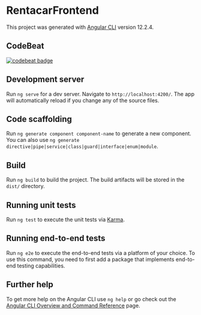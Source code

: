 # RentacarFrontend

This project was generated with [Angular CLI](https://github.com/angular/angular-cli) version 12.2.4.

## CodeBeat

<a href="https://codebeat.co/projects/github-com-furkanogutcu-rentacar-frontend-master"><img alt="codebeat badge" src="https://codebeat.co/badges/ecaf32db-e0d4-4935-b6a9-271aa4db1037" /></a>

## Development server

Run `ng serve` for a dev server. Navigate to `http://localhost:4200/`. The app will automatically reload if you change any of the source files.

## Code scaffolding

Run `ng generate component component-name` to generate a new component. You can also use `ng generate directive|pipe|service|class|guard|interface|enum|module`.

## Build

Run `ng build` to build the project. The build artifacts will be stored in the `dist/` directory.

## Running unit tests

Run `ng test` to execute the unit tests via [Karma](https://karma-runner.github.io).

## Running end-to-end tests

Run `ng e2e` to execute the end-to-end tests via a platform of your choice. To use this command, you need to first add a package that implements end-to-end testing capabilities.

## Further help

To get more help on the Angular CLI use `ng help` or go check out the [Angular CLI Overview and Command Reference](https://angular.io/cli) page.
